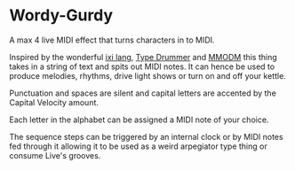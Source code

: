 # Wordy-Gurdy
A max 4 live MIDI effect that turns characters in to MIDI.

Inspired by the wonderful [ixi lang](http://www.ixi-audio.net/ixilang/), [Type Drummer](http://typedrummer.com/) and [MMODM](mmodm.co) this thing takes in a string of text and spits out MIDI notes. It can hence be used to produce melodies, rhythms, drive light shows or turn on and off your kettle.

Punctuation and spaces are silent and capital letters are accented by the Capital Velocity amount.

Each letter in the alphabet can be assigned a MIDI note of your choice.

The sequence steps can be triggered by an internal clock or by MIDI notes fed through it allowing it to be used as a weird arpegiator type thing or consume Live's grooves.


